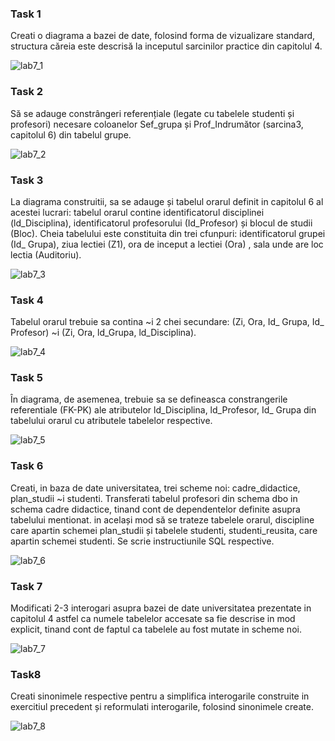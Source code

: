 ### Task 1
Creati o diagrama a bazei de date, folosind forma de vizualizare standard, structura căreia este
descrisă la inceputul sarcinilor practice din capitolul 4.

![lab7_1](https://user-images.githubusercontent.com/43314952/50063115-85f96a80-01b3-11e9-8c53-41cbb077da11.PNG)

### Task 2
Să se adauge constrângeri referențiale (legate cu tabelele studenti și profesori) necesare
coloanelor Sef_grupa și Prof_Indrumător (sarcina3, capitolul 6) din tabelul grupe.

![lab7_2](https://user-images.githubusercontent.com/43314952/50063126-8c87e200-01b3-11e9-9608-ddc00e0b2427.PNG)

### Task 3
La diagrama construitii, sa se adauge și tabelul orarul definit in capitolul 6 al acestei lucrari:
tabelul orarul contine identificatorul disciplinei (ld_Disciplina), identificatorul profesorului
(Id_Profesor) și blocul de studii (Bloc). Cheia tabelului este constituita din trei cfunpuri:
identificatorul grupei (Id_ Grupa), ziua lectiei (Z1), ora de inceput a lectiei (Ora) , sala unde
are loc lectia (Auditoriu).

![lab7_3](https://user-images.githubusercontent.com/43314952/50063124-8c87e200-01b3-11e9-90fb-699ac3793a8c.PNG)

### Task 4
Tabelul orarul trebuie sa contina ~i 2 chei secundare: (Zi, Ora, Id_ Grupa, Id_ Profesor) ~i
(Zi, Ora, ld_Grupa, ld_Disciplina).

![lab7_4](https://user-images.githubusercontent.com/43314952/50063125-8c87e200-01b3-11e9-9120-eb00e1d4398e.PNG)

### Task 5
În diagrama, de asemenea, trebuie sa se defineasca constrangerile referentiale (FK-PK) ale
atributelor ld_Disciplina, ld_Profesor, Id_ Grupa din tabelului orarul cu atributele tabelelor respective.

![lab7_5](https://user-images.githubusercontent.com/43314952/50063237-22bc0800-01b4-11e9-9be0-7d13c52481ed.PNG)

### Task 6
Creati, in baza de date universitatea, trei scheme noi: cadre_didactice, plan_studii ~i studenti.
Transferati tabelul profesori din schema dbo in schema cadre didactice, tinand cont de
dependentelor definite asupra tabelului mentionat. in același mod să se trateze tabelele orarul,
discipline care apartin schemei plan_studii și tabelele studenti, studenti_reusita, care apartin
schemei studenti. Se scrie instructiunile SQL respective.

![lab7_6](https://user-images.githubusercontent.com/43314952/50063157-bb05bd00-01b3-11e9-944a-6aea1e3f122b.PNG)

### Task 7
Modificati 2-3 interogari asupra bazei de date universitatea prezentate in capitolul 4 astfel ca
numele tabelelor accesate sa fie descrise in mod explicit, tinand cont de faptul ca tabelele au
fost mutate in scheme noi.

![lab7_7](https://user-images.githubusercontent.com/43314952/50063251-323b5100-01b4-11e9-97e7-ed51c55677ee.PNG)

### Task8
Creati sinonimele respective pentru a simplifica interogarile construite in exercitiul precedent
și reformulati interogarile, folosind sinonimele create.

![lab7_8](https://user-images.githubusercontent.com/43314952/50063262-3d8e7c80-01b4-11e9-9fbb-b27c80c13be1.PNG)
